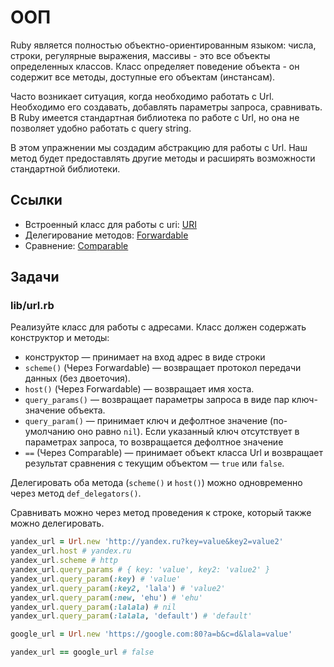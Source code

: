 # ООП

Ruby является полностью объектно-ориентированным языком: числа, строки, регулярные выражения, массивы - это все объекты определенных классов. Класс определяет поведение объекта - он содержит все методы, доступные его объектам (инстансам).

Часто возникает ситуация, когда необходимо работать с Url. Необходимо его создавать, добавлять параметры запроса, сравнивать. В Ruby имеется стандартная библиотека по работе с Url, но она не позволяет удобно работать с query string.

В этом упражнении мы создадим абстракцию для работы с Url. Наш метод будет предоставлять другие методы и расширять возможности стандартной библиотеки.

## Ссылки

* Встроенный класс для работы с uri: [URI](https://ruby-doc.org/stdlib-3.0.1/libdoc/uri/rdoc/URI.html)
* Делегирование методов: [Forwardable](https://ruby-doc.org/stdlib-3.0.1/libdoc/forwardable/rdoc/Forwardable.html)
* Сравнение: [Comparable](https://ruby-doc.org/core-3.0.1/Comparable.html)

## Задачи

### lib/url.rb

Реализуйте класс для работы с адресами. Класс должен содержать конструктор и методы:

* конструктор — принимает на вход адрес в виде строки
* `scheme()` (Через Forwardable) — возвращает протокол передачи данных (без двоеточия).
* `host()` (Через Forwardable) — возвращает имя хоста.
* `query_params()` — возвращает параметры запроса в виде пар ключ-значение объекта.
* `query_param()` — принимает ключ и дефолтное значение (по-умолчанию оно равно `nil`). Если указанный ключ отсутствует в параметрах запроса, то возвращается дефолтное значение
* `==` (Через Comparable) — принимает объект класса Url и возвращает результат сравнения с текущим объектом — `true` или `false`.

Делегировать оба метода (`scheme()` и `host()`) можно одновременно через метод `def_delegators()`.

Сравнивать можно через метод проведения к строке, который также можно делегировать.

```ruby
yandex_url = Url.new 'http://yandex.ru?key=value&key2=value2'
yandex_url.host # yandex.ru
yandex_url.scheme # http
yandex_url.query_params # { key: 'value', key2: 'value2' }
yandex_url.query_param(:key) # 'value'
yandex_url.query_param(:key2, 'lala') # 'value2'
yandex_url.query_param(:new, 'ehu') # 'ehu'
yandex_url.query_param(:lalala) # nil
yandex_url.query_param(:lalala, 'default') # 'default'

google_url = Url.new 'https://google.com:80?a=b&c=d&lala=value'

yandex_url == google_url # false
```
